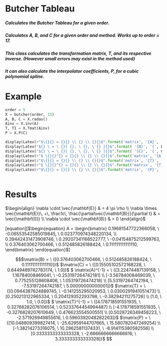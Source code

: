 # Butcher Tableau

##### Calculates the Butcher Tableau for a given order.

##### Calculates A, B, and C for a given order and method. Works up to order = 17.

##### This class calculates the transformation matrix, T, and its respective inverse. (However small errors may exist in the method used)

##### It can also calculate the interpolator coefficients, P, for a cubic polynomial spline.

# Example



```python
order = 5
X = butcher(order, 15)
A, B, C = X.radau() 
Ainv = X.inv(A)        
T, TI = X.Tmat(Ainv)  
P = X.P(C)

display(Latex(r"$\{}{} = {}{} \\ {} \\ {}{}$".format('matrix', '{A}', '{', A[0], A[1], A[2], '}')))
display(Latex("${} \ = \ {}[ {}, \ {}, \ {} ]{}$".format( '{B}', '{', B[0], B[1], B[2], '}'))) 
display(Latex("${} \ = \ {}[ {}, \ {}, \ {} ]{}$".format( '{C}', '{', C[0], C[1], C[2], '}'))) 
display(Latex(r"$ \{}{}^{} = {}{} \\ {} \\ {}{}$".format('matrix', '{A}', '{-1}', '{', Ainv[0], Ainv[1], Ainv[2], '}')))
display(Latex(r"$\{}{} = {}{} \\ {} \\ {}{}$".format('matrix', '{T}', '{', T[0], T[1], T[2], '}')))
display(Latex(r"$ \{}{}^{} = {}{} \\ {} \\ {}{}$".format('matrix', '{T}', '{-1}', '{', TI[0], TI[1], TI[2], '}')))
display(Latex(r"$\{}{} = {}{} \\ {} \\ {}{}$".format('matrix', '{P}', '{', P[0], P[1], P[2], '}')))
              
```








# Results


$\begin{align}
\nabla \cdot \vec{\mathbf{E}} & = 4 \pi \rho \\
\nabla \times \vec{\mathbf{E}}\, +\, \frac1c\, \frac{\partial\vec{\mathbf{B}}}{\partial t} & = \vec{\mathbf{0}} \\
\nabla \cdot \vec{\mathbf{B}} & = 0
\end{align}$

[equation][$\begin{equation}
A  = \begin{bmatrix} 0.19681547722366058, \ -0.06553542585019845, \ 0.023770974348220134, \\ 0.39442431473908746, \ 0.29207341166522777, \ -0.04154875212599763, \\ 0.376403062700466, \ 0.512485826188424, \ 0.111111111111110, \end{bmatrix} \end{equation}$]

```math
$\matrix{B} = \ {[0.376403062700466, \ 0.512485826188424, \ 0.111111111111110]}$


$\matrix{C} = \ {[0.15505102572168228, \ 0.6449489742783174, \ 1.0]}$


$ \matrix{A}^{-1} = \ {[3.22474487139158, \ 1.16784008469041, \ -0.253197264742181] \\ [-3.56784008469039, \ 0.775255128608406, \ 1.05319726474218] \\ [5.53197264742194, \ -7.53197264742187, \ 5.00000000000001]}$


$\matrix{T} = \ {[0.0944387624889745, \ -0.141255295020953, \ 0.0300291941051473] \\ [0.250213122965334, \ 0.204129352293798, \ -0.38294211275726] \\ [1.0, \ 1.0, \ 0.0]}$


$ \matrix{T}^{-1} = \ {[4.178718591551935, \ 0.32768282076106514, \ 0.5233764454994487] \\ [-4.178718591551935, \ -0.3276828207610649, \ 0.476623554500551] \\ [0.5028726349458223, \ -2.571926949855616, \ 0.5960392048282263]}$


$\matrix{P} = \ {[10.048809399827414, \ -25.62959144707665, \ 15.580782047249254] \\ [-1.38214273316075, \ 10.29625811374331, \ -8.914115380582556] \\ [0.3333333333333328, \ -2.6666666666666616, \ 3.333333333333328]}$

```

